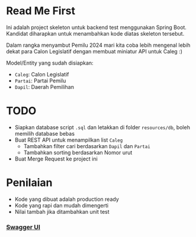 # Read Me First
Ini adalah project skeleton untuk backend test menggunakan Spring Boot.
Kandidat diharapkan untuk menambahkan kode diatas skeleton tersebut.

Dalam rangka menyambut Pemilu 2024 mari kita coba lebih mengenal lebih dekat para Calon Legislatif dengan membuat miniatur API untuk Caleg :)

Model/Entity yang sudah disiapkan:
- `Caleg`: Calon Legislatif
- `Partai`: Partai Pemilu
- `Dapil`: Daerah Pemilihan

# TODO
- Siapkan database script `.sql` dan letakkan di folder `resources/db`, boleh memilih database bebas
- Buat REST API untuk menampilkan list `Caleg`
    - Tambahkan filter cari berdasarkan `Dapil` dan `Partai`
    - Tambahkan sorting berdasarkan Nomor urut
- Buat Merge Request ke project ini

# Penilaian
- Kode yang dibuat adalah production ready
- Kode yang rapi dan mudah dimengerti
- Nilai tambah jika ditambahkan unit test


### [Swagger UI](http://127.0.0.1:8080/swagger-ui/index.html)

